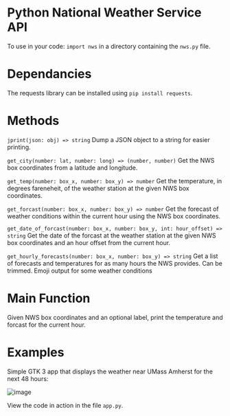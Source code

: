 # Python National Weather Service API
To use in your code: `import nws` in a directory containing the `nws.py` file.

# Dependancies
The requests library can be installed using `pip install requests`.

# Methods
`jprint(json: obj) => string` Dump a JSON object to a string for easier printing. 

`get_city(number: lat, number: long) => (number, number)` Get the NWS box coordinates from a latitude and longitude.

`get_temp(number: box_x, number: box_y) => number` Get the temperature, in degrees fareneheit, of the weather station at the given NWS box coordinates.

`get_forcast(number: box_x, number: box_y) => number` Get the forecast of weather conditions within the current hour using the NWS box coordinates.

`get_date_of_forcast(number: box_x, number: box_y, int: hour_offset) => string` Get the date of the forcast at the weather station at the given NWS box coordinates and an hour offset from the current hour.

`get_hourly_forecasts(number: box_x, number: box_y) => string` Get a list of forecasts and temperatures for as many hours the NWS provides. Can be trimmed. Emoji output for some weather conditions

# Main Function
Given NWS box coordinates and an optional label, print the temperature and forcast for the current hour. 

# Examples
Simple GTK 3 app that displays the weather near UMass Amherst for the next 48 hours:

![image](https://user-images.githubusercontent.com/69878563/201768004-b6e920de-f88e-4040-8675-06adbd19885d.png)

View the code in action in the file `app.py`. 
